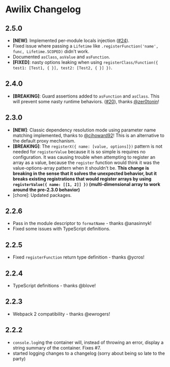 # Awilix Changelog

## 2.5.0

* **[NEW]**: Implemented per-module locals injection ([#24](https://github.com/jeffijoe/awilix/issues/24)).
* Fixed issue where passing a `Lifetime` like `.registerFunction('name', func, Lifetime.SCOPED)` didn't work.
* Documented `asClass`, `asValue` and `asFunction`.
* **[FIXED]**: nasty options leaking when using `registerClass/Function({ test1: [Test1, { }], test2: [Test2, { }] })`.

## 2.4.0

* **[BREAKING]**: Guard assertions added to `asFunction` and `asClass`. This will prevent some nasty runtime behaviors. ([#20](https://github.com/jeffijoe/awilix/issues/20)), thanks [@zer0tonin](https://github.com/zer0tonin)!

## 2.3.0

* **[NEW]**: Classic dependency resolution mode using parameter name matching implemented, thanks to [@cjhoward92](https://github.com/jeffijoe/awilix/pull/21)! This is an alternative to the default proxy mechanism.
* **[BREAKING]**: The `registerX({ name: [value, options]})` pattern is not needed for `registerValue` because it is so simple is requires no configuration. It was causing trouble when attempting to register an array as a value, because the `register` function would think it was the value-options-array pattern when it shouldn't be. **This change is breaking in the sense that it solves the unexpected behavior, but it breaks existing registrations that would register arrays by using `registerValue({ name: [[1, 2]] })` (multi-dimensional array to work around the pre-2.3.0 behavior)**
* [chore]: Updated packages.

## 2.2.6

* Pass in the module descriptor to `formatName` - thanks @anasinnyk!
* Fixed some issues with TypeScript definitions.

## 2.2.5

* Fixed `registerFunction` return type definition - thanks @ycros!

## 2.2.4

* TypeScript definitions - thanks @blove!

## 2.2.3

* Webpack 2 compatibility - thanks @ewrogers!

## 2.2.2

* `console.log`ing the container will, instead of throwing an error, display a string summary of the container. Fixes #7.
* started logging changes to a changelog (sorry about being so late to the party)
